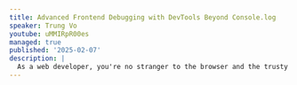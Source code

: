 ```yaml
---
title: Advanced Frontend Debugging with DevTools Beyond Console.log
speaker: Trung Vo
youtube: uMMIRpR00es
managed: true
published: '2025-02-07'
description: |
  As a web developer, you're no stranger to the browser and the trusty console.log in your debugging process. But did you know that browser DevTools offer a wealth of features beyond the basics? In this talk, we'll uncover the untapped potential of DevTools, exploring powerful tricks and lesser-known tools that can revolutionise your debugging experience. From debugging hidden elements to leveraging Visual Coverage, Animation Timeline, Performance panels, Web Vitals metrics and beyond, you'll discover features that simplify your workflow and boost your productivity. Many of us miss out on essential DevTools features simply because we assume they're common knowledge. This talk is your chance to gain a fresh perspective. Think of it as an information buffet—I'll present a variety of tools, and you can pick what suits your needs. Let's dive in with an open mind and transform the way you work with DevTools!
---
```

